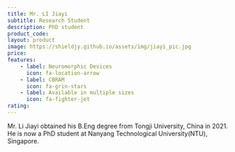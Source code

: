 ```yaml
---
title: Mr. LI Jiayi
subtitle: Research Student
description: PhD student
product_code: 
layout: product
image: https://shieldjy.github.io/assets/img/jiayi_pic.jpg
price: 
features:
    - label: Neuromorphic Devices
      icon: fa-location-arrow
    - label: CBRAM
      icon: fa-grin-stars
    - label: Available in multiple sizes
      icon: fa-fighter-jet
rating: 
---
```


Mr. Li Jiayi obtained his B.Eng degree from Tongji University, China in 2021. He is now a PhD student at Nanyang Technological University(NTU), Singapore.
